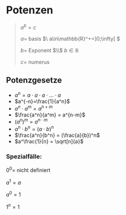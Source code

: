 # Potenzen

> 
> $a^b=c$
>
> $a =$ basis
> $\\ a\in\mathbb{R}^+=]0;\infty[ $
>
> $b =$ Exponent $\\$ 
> $b\in\mathbb{R}$
>
> $c =$ numerus
>

## Potenzgesetze

* $a^n=a \cdot a \cdot a \cdot ... \cdot   a$
* $a^{-n}=\frac{1}{a^n}$
* $a^n \cdot a^m = a^{n+m}$
* $\frac{a^n}{a^m} = a^{n-m}$
* $(a^n)^m = a^{n \cdot m}$
* $a^n \cdot b^n = (a \cdot b)^n$
* $\frac{a^n}{b^n} = (\frac{a}{b})^n$
* $a^\frac{1}{n} = \sqrt[n]{a}$

### Spezialfälle:

$0^0 =$ nicht definiert

$a^1 = a$

$a^0 = 1$

$1^n = 1$
